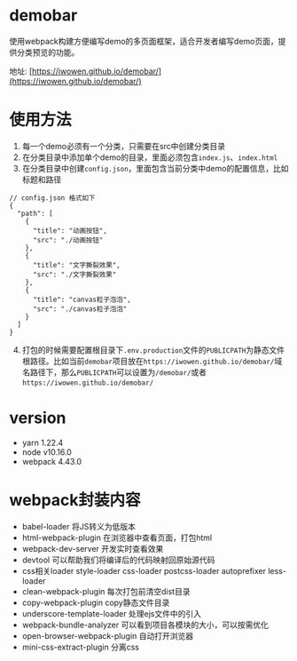 # demobar

使用webpack构建方便编写demo的多页面框架，适合开发者编写demo页面，提供分类预览的功能。

地址: [https://iwowen.github.io/demobar/](https://iwowen.github.io/demobar/)

# 使用方法

1. 每一个demo必须有一个分类，只需要在src中创建分类目录
2. 在分类目录中添加单个demo的目录，里面必须包含`index.js`、`index.html`
3. 在分类目录中创建`config.json`，里面包含当前分类中demo的配置信息，比如标题和路径
```
// config.json 格式如下
{
  "path": [
    {
      "title": "动画按钮",
      "src": "./动画按钮"
    },
    {
      "title": "文字撕裂效果",
      "src": "./文字撕裂效果"
    },
    {
      "title": "canvas粒子泡泡",
      "src": "./canvas粒子泡泡"
    }
  ]
}
```
4. 打包的时候需要配置根目录下`.env.production`文件的`PUBLICPATH`为静态文件根路径。比如当前`demobar`项目放在`https://iwowen.github.io/demobar/`域名路径下，那么`PUBLICPATH`可以设置为`/demobar/`或者`https://iwowen.github.io/demobar/`

# version

- yarn 1.22.4
- node v10.16.0
- webpack 4.43.0

# webpack封装内容

- babel-loader 将JS转义为低版本
- html-webpack-plugin 在浏览器中查看页面，打包html
- webpack-dev-server 开发实时查看效果
- devtool 可以帮助我们将编译后的代码映射回原始源代码
- css相关loader style-loader css-loader postcss-loader autoprefixer less-loader
- clean-webpack-plugin 每次打包前清空dist目录
- copy-webpack-plugin copy静态文件目录
- underscore-template-loader 处理ejs文件中的引入
- webpack-bundle-analyzer 可以看到项目各模块的大小，可以按需优化
- open-browser-webpack-plugin 自动打开浏览器
- mini-css-extract-plugin 分离css